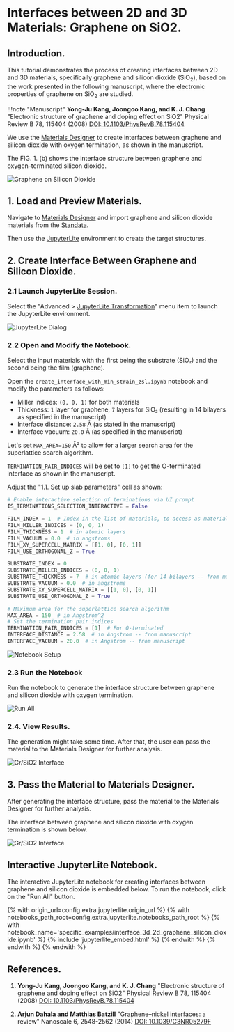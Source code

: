 # Interfaces between 2D and 3D Materials: Graphene on SiO2.

## Introduction.

This tutorial demonstrates the process of creating interfaces between 2D and 3D materials, specifically graphene and silicon dioxide (SiO<sub>2</sub>), based on the work presented in the following manuscript, where the electronic properties of graphene on SiO<sub>2</sub> are studied.

!!!note "Manuscript"
    **Yong-Ju Kang, Joongoo Kang, and K. J. Chang**
    "Electronic structure of graphene and doping effect on SiO2"
    Physical Review B 78, 115404 (2008)
    [DOI: 10.1103/PhysRevB.78.115404](https://doi.org/10.1103/PhysRevB.78.115404)

We use the [Materials Designer](../../../materials-designer/overview.md) to create interfaces between graphene and silicon dioxide with oxygen termination, as shown in the manuscript.

The FIG. 1. (b) shows the interface structure between graphene and oxygen-terminated silicon dioxide.

![Graphene on Silicon Dioxide](/images/tutorials/materials/interfaces/interface_2d_3d_graphene_silicon_dioxide/0-figure-from-manuscript.webp "Graphene on Silicon Dioxide, FIG. 1(b)")

## 1. Load and Preview Materials.

Navigate to [Materials Designer](../../../materials-designer/overview.md) and import graphene and silicon dioxide materials from the [Standata](../../../materials-designer/header-menu/input-output/standata-import.md).

Then use the [JupyterLite](../../../jupyterlite/overview.md) environment to create the target structures.

## 2. Create Interface Between Graphene and Silicon Dioxide.

### 2.1 Launch JupyterLite Session.

Select the "Advanced > [JupyterLite Transformation](../../../materials-designer/header-menu/advanced/jupyterlite-dialog.md)" menu item to launch the JupyterLite environment.

![JupyterLite Dialog](/images/jupyterlite/md-advanced-jl.webp "JupyterLite Dialog")

### 2.2 Open and Modify the Notebook.

Select the input materials with the first being the substrate (SiO₂) and the second being the film (graphene).

Open the `create_interface_with_min_strain_zsl.ipynb` notebook and modify the parameters as follows:

- Miller indices: `(0, 0, 1)` for both materials
- Thickness: `1` layer for graphene, `7` layers for SiO₂ (resulting in 14 bilayers as specified in the manuscript)
- Interface distance: `2.58` Å (as stated in the manuscript)
- Interface vacuum: `20.0` Å (as specified in the manuscript)

Let's set `MAX_AREA=150` Å² to allow for a larger search area for the superlattice search algorithm.

`TERMINATION_PAIR_INDICES` will be set to `[1]` to get the O-terminated interface as shown in the manuscript.

Adjust the "1.1. Set up slab parameters" cell as shown:

```python
# Enable interactive selection of terminations via UI prompt
IS_TERMINATIONS_SELECTION_INTERACTIVE = False

FILM_INDEX = 1  # Index in the list of materials, to access as materials[FILM_INDEX]
FILM_MILLER_INDICES = (0, 0, 1)
FILM_THICKNESS = 1  # in atomic layers
FILM_VACUUM = 0.0  # in angstroms
FILM_XY_SUPERCELL_MATRIX = [[1, 0], [0, 1]]
FILM_USE_ORTHOGONAL_Z = True

SUBSTRATE_INDEX = 0
SUBSTRATE_MILLER_INDICES = (0, 0, 1)
SUBSTRATE_THICKNESS = 7  # in atomic layers (for 14 bilayers -- from manuscript)
SUBSTRATE_VACUUM = 0.0  # in angstroms
SUBSTRATE_XY_SUPERCELL_MATRIX = [[1, 0], [0, 1]]
SUBSTRATE_USE_ORTHOGONAL_Z = True

# Maximum area for the superlattice search algorithm
MAX_AREA = 150  # in Angstrom^2
# Set the termination pair indices
TERMINATION_PAIR_INDICES = [1]  # For O-terminated
INTERFACE_DISTANCE = 2.58  # in Angstrom -- from manuscript
INTERFACE_VACUUM = 20.0  # in Angstrom -- from manuscript
```

![Notebook Setup](/images/tutorials/materials/interfaces/interface_2d_3d_graphene_silicon_dioxide/2-jl-setup-notebook.webp "Notebook Setup")

### 2.3 Run the Notebook

Run the notebook to generate the interface structure between graphene and silicon dioxide with oxygen termination.

![Run All](/images/jupyterlite/run-all.webp "Run All")

### 2.4. View Results.

The generation might take some time.
After that, the user can pass the material to the Materials Designer for further analysis.

![Gr/SiO2 Interface](/images/tutorials/materials/interfaces/interface_2d_3d_graphene_silicon_dioxide/3-jl-result-preview.webp "Gr/SiO2 Interface")

## 3. Pass the Material to Materials Designer.

After generating the interface structure, pass the material to the Materials Designer for further analysis.

The interface between graphene and silicon dioxide with oxygen termination is shown below.

![Gr/SiO2 Interface](/images/tutorials/materials/interfaces/interface_2d_3d_graphene_silicon_dioxide/4-wave-result-material.webp "Gr/SiO2 Interface")

## Interactive JupyterLite Notebook.


The interactive JupyterLite notebook for creating interfaces between graphene and silicon dioxide is embedded below. To run the notebook, click on the "Run All" button.


{% with origin_url=config.extra.jupyterlite.origin_url %}
{% with notebooks_path_root=config.extra.jupyterlite.notebooks_path_root %}
{% with notebook_name='specific_examples/interface_3d_2d_graphene_silicon_dioxide.ipynb' %}
{% include 'jupyterlite_embed.html' %}
{% endwith %}
{% endwith %}
{% endwith %}

## References.

1. **Yong-Ju Kang, Joongoo Kang, and K. J. Chang**
    "Electronic structure of graphene and doping effect on SiO2"
    Physical Review B 78, 115404 (2008)
    [DOI: 10.1103/PhysRevB.78.115404](https://doi.org/10.1103/PhysRevB.78.115404)


2. **Arjun Dahala  and  Matthias Batzill**
    "Graphene–nickel interfaces: a review"
    Nanoscale 6, 2548-2562 (2014)
    [DOI: 10.1039/C3NR05279F](https://doi.org/10.1039/C3NR05279F)
